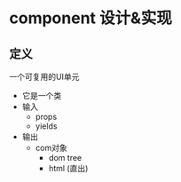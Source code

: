 # component 设计&实现

## 定义
一个可复用的UI单元

* 它是一个类
* 输入
    * props
    * yields
* 输出
    * com对象
        * dom tree
        * html (直出)


    